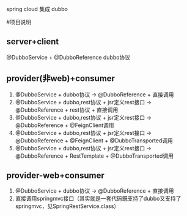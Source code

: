 spring cloud 集成 dubbo

#项目说明

## server+client
@DubboService + @DubboReference dubbo协议

## provider(非web)+consumer
1. @DubboService + dubbo协议 -> @DubboReference + 直接调用
2. @DubboService + dubbo,rest协议 + jsr定义rest接口 -> @DubboReference + rest协议 + 直接调用
3. @DubboService + dubbo,rest协议 + jsr定义rest接口 -> @DubboReference + @FeignClient调用
4. @DubboService + dubbo,rest协议 + jsr定义rest接口 -> @DubboReference + @FeignClient + @DubboTransported调用
5. @DubboService + dubbo,rest协议 + jsr定义rest接口 -> @DubboReference + RestTemplate + @DubboTransported调用

## provider-web+consumer
1. @DubboService + dubbo协议 -> @DubboReference + 直接调用
2. 直接调用springmvc接口（其实就是一套代码既支持了dubbo又支持了springmvc，见SpringRestService.class）